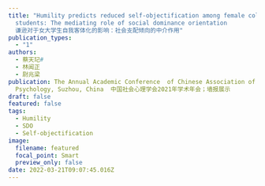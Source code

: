 ```yaml
---
title: "Humility predicts reduced self-objectification among female college
  students: The mediating role of social dominance orientation
  谦逊对于女大学生自我客体化的影响：社会支配倾向的中介作用"
publication_types:
  - "1"
authors:
  - 蔡天玘#
  - 林闻正
  - 尉兆梁
publication: The Annual Academic Conference  of Chinese Association of Social
  Psychology, Suzhou, China  中国社会心理学会2021年学术年会；墙报展示
draft: false
featured: false
tags:
  - Humility
  - SDO
  - Self-objectification
image:
  filename: featured
  focal_point: Smart
  preview_only: false
date: 2022-03-21T09:07:45.016Z
---
```

